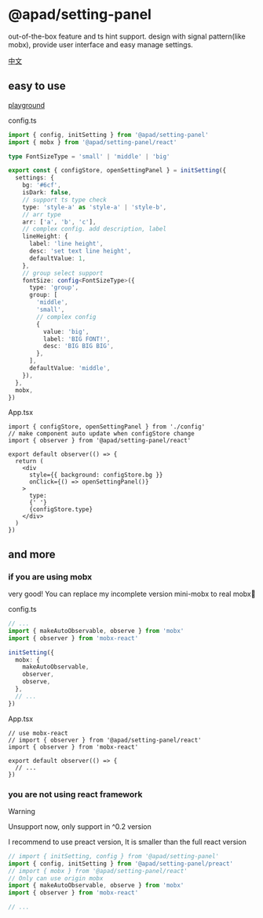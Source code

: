 # @apad/setting-panel
out-of-the-box feature and ts hint support. design with signal pattern(like mobx), provide user interface and easy manage settings.

[中文](./readme-zh.md)

## easy to use
[playground](https://playcode.io/1680353)

config.ts
```ts
import { config, initSetting } from '@apad/setting-panel'
import { mobx } from '@apad/setting-panel/react'

type FontSizeType = 'small' | 'middle' | 'big'

export const { configStore, openSettingPanel } = initSetting({
  settings: {
    bg: '#6cf',
    isDark: false,
    // support ts type check
    type: 'style-a' as 'style-a' | 'style-b',
    // arr type
    arr: ['a', 'b', 'c'],
    // complex config. add description, label
    lineHeight: {
      label: 'line height',
      desc: 'set text line height',
      defaultValue: 1,
    },
    // group select support
    fontSize: config<FontSizeType>({
      type: 'group',
      group: [
        'middle',
        'small',
        // complex config
        {
          value: 'big',
          label: 'BIG FONT!',
          desc: 'BIG BIG BIG',
        },
      ],
      defaultValue: 'middle',
    }),
  },
  mobx,
})
```
App.tsx
```tsx
import { configStore, openSettingPanel } from './config'
// make component auto update when configStore change
import { observer } from '@apad/setting-panel/react'

export default observer(() => {
  return (
    <div
      style={{ background: configStore.bg }}
      onClick={() => openSettingPanel()}
    >
      type:
      {' '}
      {configStore.type}
    </div>
  )
})
```

## and more
### if you are using mobx
very good! You can replace my incomplete version mini-mobx to real mobx🤣

config.ts
```ts
// ...
import { makeAutoObservable, observe } from 'mobx'
import { observer } from 'mobx-react'

initSetting({
  mobx: {
    makeAutoObservable,
    observer,
    observe,
  },
  // ...
})
```
App.tsx
```tsx
// use mobx-react
// import { observer } from '@apad/setting-panel/react'
import { observer } from 'mobx-react'

export default observer(() => {
  // ...
})
```
### you are not using react framework
> [!WARNING]
> Unsupport now, only support in ^0.2 version

I recommend to use preact version, It is smaller than the full react version
```ts
// import { initSetting, config } from '@apad/setting-panel'
import { config, initSetting } from '@apad/setting-panel/preact'
// import { mobx } from '@apad/setting-panel/react'
// Only can use origin mobx
import { makeAutoObservable, observe } from 'mobx'
import { observer } from 'mobx-react'

// ...
```
